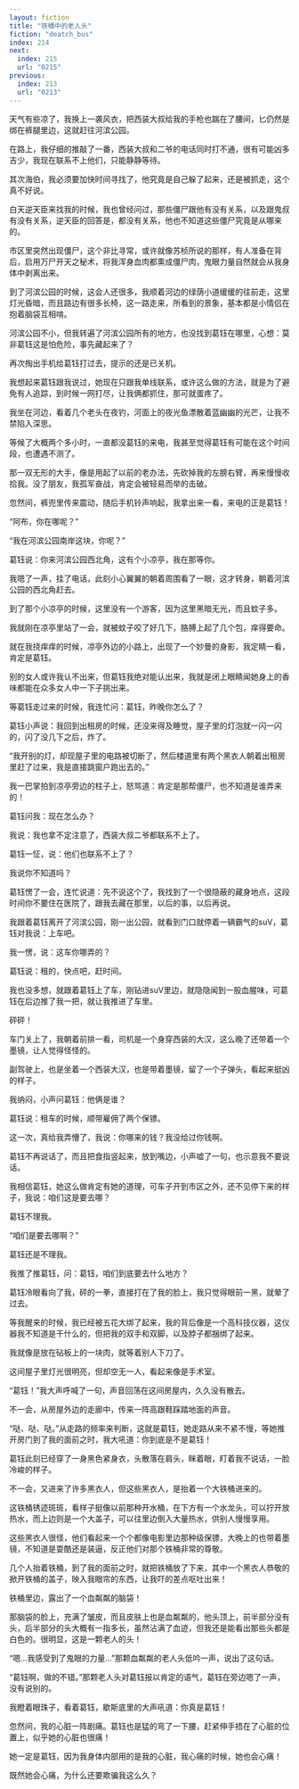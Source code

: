 ```yaml
---
layout: fiction
title: "铁桶中的老人头"
fiction: "deatch_bus"
index: 214
next:
  index: 215
  url: "0215"
previous:
  index: 213
  url: "0213"
---
```

天气有些凉了，我换上一袭风衣，把西装大叔给我的手枪也踹在了腰间，匕仍然是绑在裤腿里边，这就赶往河滨公园。

在路上，我仔细的推敲了一番，西装大叔和二爷的电话同时打不通，很有可能凶多吉少，我现在联系不上他们，只能静静等待。

其次海伯，我必须要加快时间寻找了，他究竟是自己躲了起来，还是被抓走，这个真不好说。

白天逆天臣来找我的时候，我也曾经问过，那些僵尸跟他有没有关系，以及跟鬼叔有没有关系，逆天臣的回答是，都没有关系，他也不知道这些僵尸究竟是从哪来的。

市区里突然出现僵尸，这个非比寻常，或许就像苏桢所说的那样，有人准备在背后，启用万尸开天之秘术，将我浑身血肉都熏成僵尸肉，鬼眼力量自然就会从我身体中剥离出来。

到了河滨公园的时候，这会人还很多，我顺着河边的绿荫小道缓缓的往前走，这里灯光昏暗，而且路边有很多长椅，这一路走来，所看到的景象，基本都是小情侣在抱着脑袋互相啃。

河滨公园不小，但我转遍了河滨公园所有的地方，也没找到葛钰在哪里，心想：莫非葛钰这是怕危险，事先藏起来了？

再次掏出手机给葛钰打过去，提示的还是已关机。

我想起来葛钰跟我说过，她现在只跟我单线联系，或许这么做的方法，就是为了避免有人追踪，到时候一网打尽，让我俩都抓住，那可就蛋疼了。

我坐在河边，看着几个老头在夜钓，河面上的夜光鱼漂散着蓝幽幽的光芒，让我不禁陷入深思。

等候了大概两个多小时，一直都没葛钰的来电，我甚至觉得葛钰有可能在这个时间段，也遭遇不测了。

那一双无形的大手，像是用起了以前的老办法，先砍掉我的左膀右臂，再来慢慢收拾我。没了朋友，我孤军奋战，肯定会被轻易而举的击破。

忽然间，裤兜里传来震动，随后手机铃声响起，我拿出来一看，来电的正是葛钰！

“阿布，你在哪呢？”

“我在河滨公园南岸这块，你呢？”

葛钰说：你来河滨公园西北角，这有个小凉亭，我在那等你。

我嗯了一声，挂了电话，此刻小心翼翼的朝着周围看了一眼，这才转身，朝着河滨公园的西北角赶去。

到了那个小凉亭的时候，这里没有一个游客，因为这里黑暗无光，而且蚊子多。

我就刚在凉亭里站了一会，就被蚊子咬了好几下，胳膊上起了几个包，痒得要命。

就在我挠痒痒的时候，凉亭外边的小路上，出现了一个妙曼的身影，我定睛一看，肯定是葛钰。

别的女人或许我认不出来，但葛钰我绝对能认出来，我就是闭上眼睛闻她身上的香味都能在众多女人中一下子挑出来。

等葛钰走过来的时候，我连忙问：葛钰，昨晚你怎么了？

葛钰小声说：我回到出租房的时候，还没来得及睡觉，屋子里的灯泡就一闪一闪的，闪了没几下之后，炸了。

“我开别的灯，却现屋子里的电路被切断了，然后楼道里有两个黑衣人朝着出租房里赶了过来，我是直接跳窗户跑出去的。”

我一巴掌拍到凉亭旁边的柱子上，怒骂道：肯定是那帮僵尸，也不知道是谁弄来的！

葛钰问我：现在怎么办？

我说：我也拿不定注意了，西装大叔二爷都联系不上了。

葛钰一怔，说：他们也联系不上了？

我说你不知道吗？

葛钰愣了一会，连忙说道：先不说这个了，我找到了一个很隐蔽的藏身地点，这段时间你不要住在医院了，跟我去藏在那里，以后的事，以后再说。

我跟着葛钰离开了河滨公园，刚一出公园，就看到门口就停着一辆霸气的suV，葛钰对我说：上车吧。

我一愣，说：这车你哪弄的？

葛钰说：租的，快点吧，赶时间。

我也没多想，就跟着葛钰上了车，刚钻进suV里边，就隐隐闻到一股血腥味，可葛钰在后边推了我一把，就让我推进了车里。

砰砰！

车门关上了，我朝着前排一看，司机是一个身穿西装的大汉，这么晚了还带着一个墨镜，让人觉得怪怪的。

副驾驶上，也是坐着一个西装大汉，也是带着墨镜，留了一个子弹头，看起来挺凶的样子。

我纳闷，小声问葛钰：他俩是谁？

葛钰说：租车的时候，顺带雇佣了两个保镖。

这一次，真给我弄懵了，我说：你哪来的钱？我没给过你钱啊。

葛钰不再说话了，而且把食指竖起来，放到嘴边，小声嘘了一句，也示意我不要说话。

我相信葛钰，她这么做肯定有她的道理，可车子开到市区之外，还不见停下来的样子，我说：咱们这是要去哪？

葛钰不理我。

“咱们是要去哪啊？”

葛钰还是不理我。

我推了推葛钰，问：葛钰，咱们到底要去什么地方？

葛钰冷眼看向了我，砰的一拳，直接打在了我的脸上，我只觉得眼前一黑，就晕了过去。

等我醒来的时候，我已经被五花大绑了起来，我的背后像是一个高科技仪器，这仪器我不知道是干什么的，但把我的双手和双脚，以及脖子都捆绑了起来。

我就像是放在砧板上的一块肉，就等着别人下刀了。

这间屋子里灯光很明亮，但却空无一人，看起来像是手术室。

“葛钰！”我大声呼喊了一句，声音回荡在这间房屋内，久久没有散去。

不一会，从房屋外边的走廊中，传来一阵高跟鞋踩踏地面的声音。

“哒、哒、哒。”从走路的频率来判断，这就是葛钰，她走路从来不紧不慢，等她推开房门到了我的面前之时，我大吼道：你到底是不是葛钰！

葛钰此刻已经穿了一身黑色紧身衣，头散落在肩头，眯着眼，盯着我不说话，一脸冷峻的样子。

不一会，又进来了许多黑衣人，但这些黑衣人，是抬着一个大铁桶进来的。

这铁桶锈迹斑斑，看样子挺像以前那种开水桶，在下方有一个水龙头，可以拧开放热水，而上边则是一个大盖子，可以往里边倒入大量热水，供别人慢慢享用。

这些黑衣人很怪，他们看起来一个个都像电影里边那种级保镖，大晚上的也带着墨镜，不知道是耍酷还是装逼，反正他们对那个铁桶非常的尊敬。

几个人抬着铁桶，到了我的面前之时，就把铁桶放了下来，其中一个黑衣人恭敬的掀开铁桶的盖子，映入我眼帘的东西，让我吓的差点呕吐出来！

铁桶里边，露出了一个血粼粼的脑袋！

那脑袋的脸上，充满了皱皮，而且皮肤上也是血粼粼的，他头顶上，前半部分没有头，后半部分的头大概有一指多长，虽然沾满了血迹，但我还是能看出那些头都是白色的。很明显，这是一颗老人的头！

“嗯...我感受到了鬼眼的力量...”那颗血粼粼的老人头低吟一声，说出了这句话。

“葛钰啊，做的不错。”那颗老人头对葛钰报以肯定的语气，葛钰在旁边嗯了一声，没有说别的。

我瞪着眼珠子，看着葛钰，歇斯底里的大声吼道：你真是葛钰！

忽然间，我的心脏一阵剧痛。葛钰也是猛的弯了一下腰，赶紧伸手捂在了心脏的位置上，似乎她的心脏也很痛！

她一定是葛钰，因为我身体内部用的是我的心脏，我心痛的时候，她也会心痛！

既然她会心痛，为什么还要欺骗我这么久？